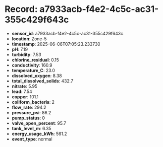 # Record: a7933acb-f4e2-4c5c-ac31-355c429f643c

- **sensor_id**: a7933acb-f4e2-4c5c-ac31-355c429f643c
- **location**: Zone-5
- **timestamp**: 2025-06-06T07:05:23.233730
- **pH**: 7.19
- **turbidity**: 7.53
- **chlorine_residual**: 0.15
- **conductivity**: 160.9
- **temperature_C**: 23.0
- **dissolved_oxygen**: 8.38
- **total_dissolved_solids**: 432.7
- **nitrate**: 5.95
- **lead**: 7.54
- **copper**: 101.1
- **coliform_bacteria**: 2
- **flow_rate**: 294.2
- **pressure_psi**: 86.2
- **pump_status**: 0
- **valve_open_percent**: 95.7
- **tank_level_m**: 6.35
- **energy_usage_kWh**: 561.2
- **event_type**: normal